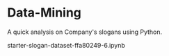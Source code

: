 # Data-Mining

A quick analysis on Company's slogans using Python. 

  starter-slogan-dataset-ffa80249-6.ipynb
